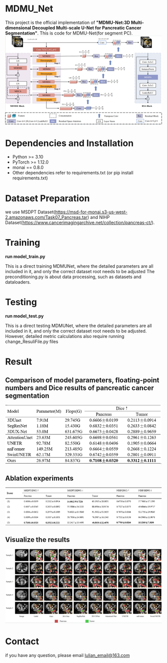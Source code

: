 # MDMU_Net
This project is the official implementation of **"MDMU-Net:3D Multi-dimensional Decoupled Multi-scale U-Net for Pancreatic Cancer Segmentation"**.
This is code for MDMU-Net(for segment PC).
![image](https://github.com/SerendipityInTheWorld/MDMU_Net/blob/main/img1.png)

# Dependencies and Installation
- Python >= 3.10
- PyTorch >= 1.12.0
- monai == 0.8.0
- Other dependencies refer to requirements.txt (or pip install requirements.txt)

# Dataset Preparation
we use MSDPT Dataset(https://msd-for-monai.s3-us-west-2.amazonaws.com/Task07_Pancreas.tar) and NIHP Dataset(https://www.cancerimagingarchive.net/collection/pancreas-ct/).

# Training
**run model_train.py**

This is a direct training MDMUNet, where the detailed parameters are all included in it, and only the correct dataset root needs to be adjusted
The preconditioning.py is about data processing, such as datasets and dataloaders.
# Testing
**run model_test.py**

This is a direct testing MDMUNet, where the detailed parameters are all included in it, and only the correct dataset root needs to be adjusted.
However, detailed metric calculations also require running change_ResuliFile.py files
# Result
## Comparison of model parameters, floating-point numbers and Dice results of pancreatic cancer segmentation
![image](https://github.com/SerendipityInTheWorld/MDMU_Net/blob/main/img2.png)
## Ablation experiments
![image](https://github.com/SerendipityInTheWorld/MDMU_Net/blob/main/img3.png)
## Visualize the results
![image](https://github.com/SerendipityInTheWorld/MDMU_Net/blob/main/img4.png)
# Contact
if you have any question, please email lulian_email@163.com
